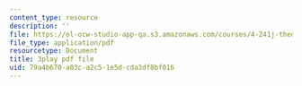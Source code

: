 ```yaml
---
content_type: resource
description: ''
file: https://ol-ocw-studio-app-qa.s3.amazonaws.com/courses/4-241j-theory-of-city-form-spring-2013/79a4b670a03ca2c51e5dcda3df8bf016_rbTLRBdEcqA.pdf
file_type: application/pdf
resourcetype: Document
title: 3play pdf file
uid: 79a4b670-a03c-a2c5-1e5d-cda3df8bf016
---
```

